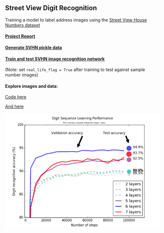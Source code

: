 ## Street View Digit Recognition
Training a model to label address images using the [Street View House Numbers dataset](http://ufldl.stanford.edu/housenumbers/)

#### [Project Report](https://github.com/burnssa/street_view_digit_recognition/blob/master/MLND%20Capstone%20Report.pdf)

#### [Generate SVHN pickle data](https://github.com/burnssa/street_view_digit_recognition/blob/master/check_and_pickle_svhn_data.py)

#### [Train and test SVHN image recognition network](https://github.com/burnssa/street_view_digit_recognition/blob/master/train_and_test_svhn_data.py)
(Note: set `real_life_flag = True` after training to test against sample number images)

#### Explore images and data:
[Code here](https://github.com/burnssa/street_view_digit_recognition/blob/master/digits_print_and_summarize.py)

[And here](https://github.com/burnssa/street_view_digit_recognition/blob/master/svhn_summary_stats.py)

![Results overview](https://raw.githubusercontent.com/burnssa/street_view_digit_recognition/master/20161030_learning_rate_chart_99_learning_rate.png)


